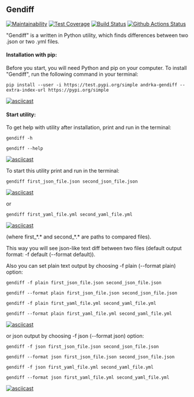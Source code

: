 ## Gendiff

[![Maintainability](https://api.codeclimate.com/v1/badges/e72cf6c566954f9d6477/maintainability)](https://codeclimate.com/github/Andrka/python-project-lvl2/maintainability) [![Test Coverage](https://api.codeclimate.com/v1/badges/e72cf6c566954f9d6477/test_coverage)](https://codeclimate.com/github/Andrka/python-project-lvl2/test_coverage) [![Build Status](https://travis-ci.org/Andrka/python-project-lvl2.svg?branch=master)](https://travis-ci.org/Andrka/python-project-lvl2) [![Github Actions Status](https://github.com/Andrka/python-project-lvl2/workflows/Python%20CI/badge.svg)](https://github.com/Andrka/python-project-lvl2/actions)

"Gendiff" is a written in Python utility, which finds differences between two .json or two .yml files.

#### Installation with pip:

Before you start, you will need Python and pip on your computer. To install "Gendiff", run the following command in your terminal:

`pip install --user -i https://test.pypi.org/simple andrka-gendiff --extra-index-url https://pypi.org/simple`

[![asciicast](https://asciinema.org/a/G1Y8WYji4M2xTMUJXDQx5NIrR.svg)](https://asciinema.org/a/G1Y8WYji4M2xTMUJXDQx5NIrR)

#### Start utility:

To get help with utility after installation, print and run in the terminal:

`gendiff -h`

`gendiff --help`

[![asciicast](https://asciinema.org/a/aIEtaf1uD9IDGAeGpTppNnr2g.svg)](https://asciinema.org/a/aIEtaf1uD9IDGAeGpTppNnr2g)

To start this utility print and run in the terminal:

`gendiff first_json_file.json second_json_file.json`

[![asciicast](https://asciinema.org/a/TRZ5eB1s5rDIKBHIF2yHzHJBl.svg)](https://asciinema.org/a/TRZ5eB1s5rDIKBHIF2yHzHJBl)

or

`gendiff first_yaml_file.yml second_yaml_file.yml`

[![asciicast](https://asciinema.org/a/KdHOQQQS3SJN382vLEQrfyR8J.svg)](https://asciinema.org/a/KdHOQQQS3SJN382vLEQrfyR8J)

(where first_\*.\* and second_\*.\* are paths to compared files).

This way you will see json-like text diff between two files (default output format: -f default (--format default)).

Also you can set plain text output by choosing -f plain (--format plain) option:

`gendiff -f plain first_json_file.json second_json_file.json`

`gendiff --format plain first_json_file.json second_json_file.json`


`gendiff -f plain first_yaml_file.yml second_yaml_file.yml`

`gendiff --format plain first_yaml_file.yml second_yaml_file.yml`

[![asciicast](https://asciinema.org/a/UIKomNCBFr3tGD53w7yh1bIOK.svg)](https://asciinema.org/a/UIKomNCBFr3tGD53w7yh1bIOK)

or json output by choosing -f json (--format json) option:

`gendiff -f json first_json_file.json second_json_file.json`

`gendiff --format json first_json_file.json second_json_file.json`


`gendiff -f json first_yaml_file.yml second_yaml_file.yml`

`gendiff --format json first_yaml_file.yml second_yaml_file.yml`

[![asciicast](https://asciinema.org/a/RBExLUmBdQpCyo3z3L0vV9cib.svg)](https://asciinema.org/a/RBExLUmBdQpCyo3z3L0vV9cib)